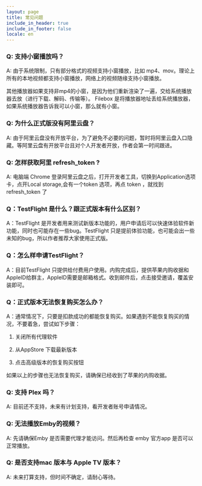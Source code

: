 ```yaml
---
layout: page
title: 常见问题
include_in_header: true
include_in_footer: false
locale: en
---
```


### Q: 支持小窗播放吗？

A: 由于系统限制，只有部分格式的视频支持小窗播放，比如 mp4、mov。理论上所有的本地视频都支持小窗播放，网络上的视频随缘支持小窗播放。

其他播放器如果支持非mp4的小窗，是因为他们重新渲染了一遍，交给系统播放器去放（进行下载、解码、传输等）。 Filebox 是将播放器地址丢给系统播放器，如果系统播放器告诉我可以小窗，那么就有小窗。

### Q: 为什么正式版没有阿里云盘？

A: 由于阿里云盘没有开放平台，为了避免不必要的问题，暂时将阿里云盘入口隐藏。等阿里云盘有开放平台且对个人开发者开放，作者会第一时间跟进。


### Q: 怎样获取阿里 refresh_token ?

A: 电脑端 Chrome 登录阿里云盘之后，打开开发者工具，切换到Application选项卡，点开Local storage,会有一个token 选项，再点 token ，就找到 refresh_token 了


### Q：TestFlight 是什么？跟正式版本有什么区别？

A：TestFlight 是开发者用来测试新版本功能的，用户申请后可以快速体验软件新功能，同时也可能存在一些bug。TestFlight 只是提前体验功能，也可能会出一些未知的bug，所以作者推荐大家使用正式版。


### Q：怎么样申请TestFlight？

A：目前TestFlight 只提供给付费用户使用。内购完成后，提供苹果内购收据和AppleID给群主，AppleID需要是邮箱格式。收到邮件后，点击接受邀请，覆盖安装即可。


### Q：正式版本无法恢复购买怎么办？

A：通常情况下，只要是扣款成功的都能恢复购买。如果遇到不能恢复购买的情况，不要着急，尝试如下步骤：

1. 关闭所有代理软件

2. 从AppStore 下载最新版本

3. 点击高级版本的恢复购买按钮

如果以上的步骤也无法恢复购买，请确保已经收到了苹果的内购收据。


### Q: 支持 Plex 吗？

A: 目前还不支持，未来有计划支持，看开发者账号申请情况。


### Q: 无法播放Emby的视频？

A: 先请确保Emby 是否需要代理才能访问。然后再检查 emby 官方app 是否可以正常播放。


### Q: 是否支持mac 版本与 Apple TV 版本？

A: 未来打算支持，但时间不确定，请耐心等待。